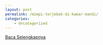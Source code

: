 ```yaml
---
layout: post
permalink: /mimpi-terjebak-di-kamar-mandi/
categories:
    - Uncategorized
---
```


[Baca Selengkapnya](/05)